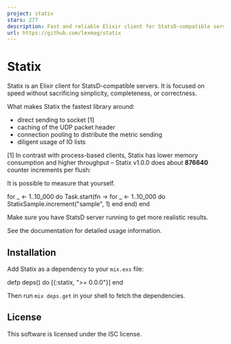 ```yaml
---
project: statix
stars: 277
description: Fast and reliable Elixir client for StatsD-compatible servers
url: https://github.com/lexmag/statix
---
```


Statix
======

Statix is an Elixir client for StatsD-compatible servers. It is focused on speed without sacrificing simplicity, completeness, or correctness.

What makes Statix the fastest library around:

-   direct sending to socket \[1\]
-   caching of the UDP packet header
-   connection pooling to distribute the metric sending
-   diligent usage of IO lists

\[1\] In contrast with process-based clients, Statix has lower memory consumption and higher throughput – Statix v1.0.0 does about **876640** counter increments per flush:

It is possible to measure that yourself.

for \_ <- 1..10\_000 do
  Task.start(fn \->
    for \_ <- 1..10\_000 do
      StatixSample.increment("sample", 1)
    end
  end)
end

Make sure you have StatsD server running to get more realistic results.

See the documentation for detailed usage information.

Installation
------------

Add Statix as a dependency to your `mix.exs` file:

defp deps() do
  \[{:statix, ">= 0.0.0"}\]
end

Then run `mix deps.get` in your shell to fetch the dependencies.

License
-------

This software is licensed under the ISC license.
